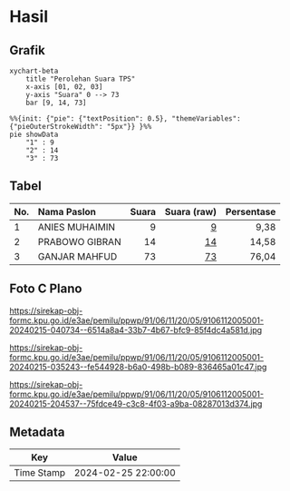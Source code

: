 # Hasil

## Grafik

```mermaid
xychart-beta
    title "Perolehan Suara TPS"
    x-axis [01, 02, 03]
    y-axis "Suara" 0 --> 73
    bar [9, 14, 73]
```

```mermaid
%%{init: {"pie": {"textPosition": 0.5}, "themeVariables": {"pieOuterStrokeWidth": "5px"}} }%%
pie showData
    "1" : 9
    "2" : 14
    "3" : 73
```

## Tabel

| No. | Nama Paslon    | Suara | Suara (raw) | Persentase |
|:--- |:-------------- | -----:| -----------:| ----------:|
| 1   | ANIES MUHAIMIN | 9     | [9][p-1]    | 9,38       |
| 2   | PRABOWO GIBRAN | 14    | [14][p-2]   | 14,58      |
| 3   | GANJAR MAHFUD  | 73    | [73][p-3]   | 76,04      |


[p-1]: https://github.com/gigit-pemilu/pemilu-2024-91-papua/blob/main/pilpres/hitung-suara/sub/91-papua/sub/06-biak-numfor/sub/11-yendidori/sub/2005-kabidon/sub/001-tps/sub/paslon-1.txt
[p-2]: https://github.com/gigit-pemilu/pemilu-2024-91-papua/blob/main/pilpres/hitung-suara/sub/91-papua/sub/06-biak-numfor/sub/11-yendidori/sub/2005-kabidon/sub/001-tps/sub/paslon-2.txt
[p-3]: https://github.com/gigit-pemilu/pemilu-2024-91-papua/blob/main/pilpres/hitung-suara/sub/91-papua/sub/06-biak-numfor/sub/11-yendidori/sub/2005-kabidon/sub/001-tps/sub/paslon-3.txt

## Foto C Plano

https://sirekap-obj-formc.kpu.go.id/e3ae/pemilu/ppwp/91/06/11/20/05/9106112005001-20240215-040734--6514a8a4-33b7-4b67-bfc9-85f4dc4a581d.jpg

https://sirekap-obj-formc.kpu.go.id/e3ae/pemilu/ppwp/91/06/11/20/05/9106112005001-20240215-035243--fe544928-b6a0-498b-b089-836465a01c47.jpg

https://sirekap-obj-formc.kpu.go.id/e3ae/pemilu/ppwp/91/06/11/20/05/9106112005001-20240215-204537--75fdce49-c3c8-4f03-a9ba-08287013d374.jpg


## Metadata

| Key        | Value               |
| ---------- | ------------------- |
| Time Stamp | 2024-02-25 22:00:00 |




